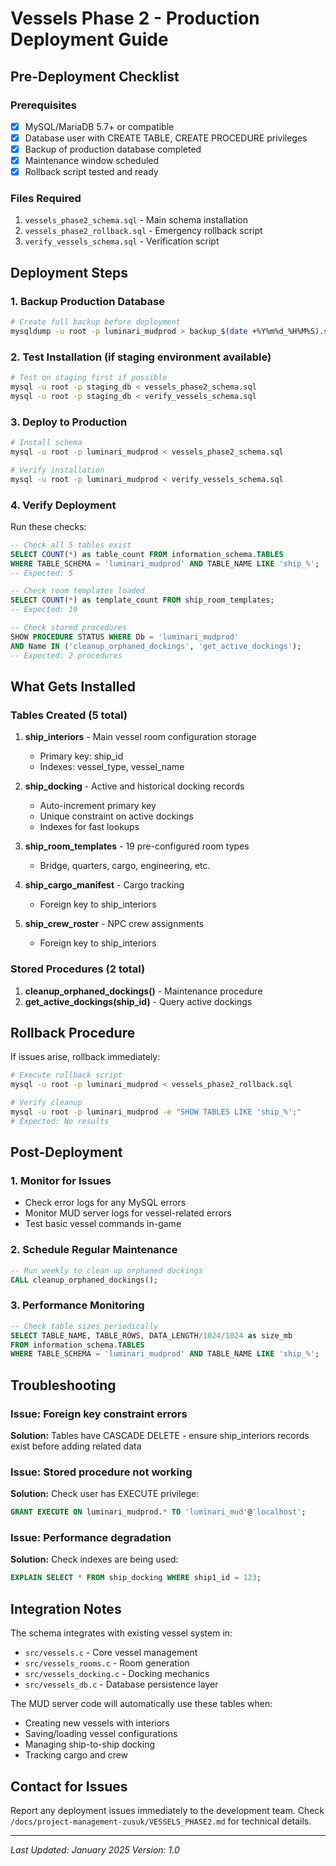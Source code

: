 # Vessels Phase 2 - Production Deployment Guide

## Pre-Deployment Checklist

### Prerequisites
- [x] MySQL/MariaDB 5.7+ or compatible
- [x] Database user with CREATE TABLE, CREATE PROCEDURE privileges
- [x] Backup of production database completed
- [x] Maintenance window scheduled
- [x] Rollback script tested and ready

### Files Required
1. `vessels_phase2_schema.sql` - Main schema installation
2. `vessels_phase2_rollback.sql` - Emergency rollback script
3. `verify_vessels_schema.sql` - Verification script

## Deployment Steps

### 1. Backup Production Database
```bash
# Create full backup before deployment
mysqldump -u root -p luminari_mudprod > backup_$(date +%Y%m%d_%H%M%S).sql
```

### 2. Test Installation (if staging environment available)
```bash
# Test on staging first if possible
mysql -u root -p staging_db < vessels_phase2_schema.sql
mysql -u root -p staging_db < verify_vessels_schema.sql
```

### 3. Deploy to Production
```bash
# Install schema
mysql -u root -p luminari_mudprod < vessels_phase2_schema.sql

# Verify installation
mysql -u root -p luminari_mudprod < verify_vessels_schema.sql
```

### 4. Verify Deployment
Run these checks:
```sql
-- Check all 5 tables exist
SELECT COUNT(*) as table_count FROM information_schema.TABLES 
WHERE TABLE_SCHEMA = 'luminari_mudprod' AND TABLE_NAME LIKE 'ship_%';
-- Expected: 5

-- Check room templates loaded
SELECT COUNT(*) as template_count FROM ship_room_templates;
-- Expected: 19

-- Check stored procedures
SHOW PROCEDURE STATUS WHERE Db = 'luminari_mudprod' 
AND Name IN ('cleanup_orphaned_dockings', 'get_active_dockings');
-- Expected: 2 procedures
```

## What Gets Installed

### Tables Created (5 total)
1. **ship_interiors** - Main vessel room configuration storage
   - Primary key: ship_id
   - Indexes: vessel_type, vessel_name
   
2. **ship_docking** - Active and historical docking records
   - Auto-increment primary key
   - Unique constraint on active dockings
   - Indexes for fast lookups
   
3. **ship_room_templates** - 19 pre-configured room types
   - Bridge, quarters, cargo, engineering, etc.
   
4. **ship_cargo_manifest** - Cargo tracking
   - Foreign key to ship_interiors
   
5. **ship_crew_roster** - NPC crew assignments
   - Foreign key to ship_interiors

### Stored Procedures (2 total)
1. **cleanup_orphaned_dockings()** - Maintenance procedure
2. **get_active_dockings(ship_id)** - Query active dockings

## Rollback Procedure

If issues arise, rollback immediately:
```bash
# Execute rollback script
mysql -u root -p luminari_mudprod < vessels_phase2_rollback.sql

# Verify cleanup
mysql -u root -p luminari_mudprod -e "SHOW TABLES LIKE 'ship_%';"
# Expected: No results
```

## Post-Deployment

### 1. Monitor for Issues
- Check error logs for any MySQL errors
- Monitor MUD server logs for vessel-related errors
- Test basic vessel commands in-game

### 2. Schedule Regular Maintenance
```sql
-- Run weekly to clean up orphaned dockings
CALL cleanup_orphaned_dockings();
```

### 3. Performance Monitoring
```sql
-- Check table sizes periodically
SELECT TABLE_NAME, TABLE_ROWS, DATA_LENGTH/1024/1024 as size_mb
FROM information_schema.TABLES 
WHERE TABLE_SCHEMA = 'luminari_mudprod' AND TABLE_NAME LIKE 'ship_%';
```

## Troubleshooting

### Issue: Foreign key constraint errors
**Solution:** Tables have CASCADE DELETE - ensure ship_interiors records exist before adding related data

### Issue: Stored procedure not working
**Solution:** Check user has EXECUTE privilege:
```sql
GRANT EXECUTE ON luminari_mudprod.* TO 'luminari_mud'@'localhost';
```

### Issue: Performance degradation
**Solution:** Check indexes are being used:
```sql
EXPLAIN SELECT * FROM ship_docking WHERE ship1_id = 123;
```

## Integration Notes

The schema integrates with existing vessel system in:
- `src/vessels.c` - Core vessel management
- `src/vessels_rooms.c` - Room generation
- `src/vessels_docking.c` - Docking mechanics  
- `src/vessels_db.c` - Database persistence layer

The MUD server code will automatically use these tables when:
- Creating new vessels with interiors
- Saving/loading vessel configurations
- Managing ship-to-ship docking
- Tracking cargo and crew

## Contact for Issues

Report any deployment issues immediately to the development team.
Check `/docs/project-management-zusuk/VESSELS_PHASE2.md` for technical details.

---
*Last Updated: January 2025*
*Version: 1.0*